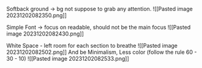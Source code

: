 Softback ground -> bg not suppose to grab any attention.
![[Pasted image 20231202082350.png]]

Simple Font -> focus on readable, should not be the main focus
![[Pasted image 20231202082430.png]]

White Space - left room for each section to breathe
![[Pasted image 20231202082502.png]]
And be Minimalism, Less color (follow the rule 60 - 30 - 10)
![[Pasted image 20231202082533.png]]

